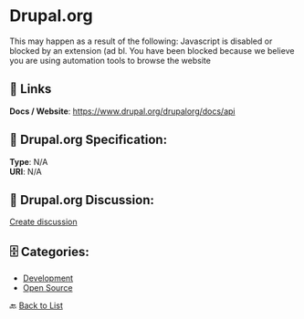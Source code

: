 # Drupal.org


This may happen as a result of the following: Javascript is disabled or blocked by an extension (ad bl. You have been blocked because we believe you are using automation tools to browse the website

##  🔗 Links
**Docs / Website**: https://www.drupal.org/drupalorg/docs/api

## 🧬 Drupal.org Specification:
**Type**: N/A  
**URI**: N/A

## 💬 Drupal.org Discussion:
[Create discussion](https://github.com/apis-list/apis-list/discussions/new)

## 🗄️ Categories:
- [Development](https://github.com/apis-list/apis-list#development-)
- [Open Source](https://github.com/apis-list/apis-list#open-source-)




🔙 [Back to List](https://github.com/apis-list/apis-list)
